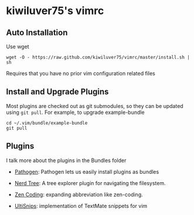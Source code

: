 kiwiluver75's vimrc
===================

Auto Installation
-----------------

Use wget

    wget -O - https://raw.github.com/kiwiluver75/vimrc/master/install.sh | sh

Requires that you have no prior vim configuration related files

Install and Upgrade Plugins
---------------------------

Most plugins are checked out as git submodules, so they can be updated 
using `git pull`. For example, to upgrade example-bundle

    cd ~/.vim/bundle/example-bundle
    git pull

Plugins
-------

I talk more about the plugins in the Bundles folder

* [Pathogen](http://www.vim.org/scripts/script.php?script_id=2332): Pathogen lets us easily install plugins as bundles

* [Nerd Tree](http://www.vim.org/scripts/script.php?script_id=1658): A tree explorer plugin for navigating the filesystem.

* [Zen Coding](https://github.com/mattn/zencoding-vim): expanding abbreviation like zen-coding.

* [UltiSnips](https://github.com/SirVer/ultisnips): implementation of TextMate snippets for vim




